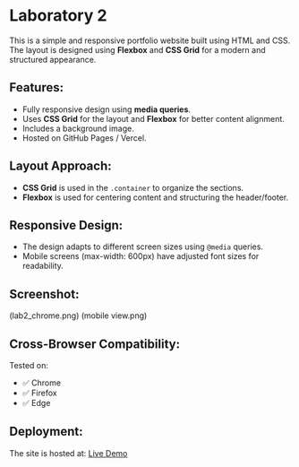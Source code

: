 # Laboratory 2

This is a simple and responsive portfolio website built using HTML and CSS. The layout is designed using **Flexbox** and **CSS Grid** for a modern and structured appearance.

## Features:
- Fully responsive design using **media queries**.
- Uses **CSS Grid** for the layout and **Flexbox** for better content alignment.
- Includes a background image.
- Hosted on GitHub Pages / Vercel.

## Layout Approach:
- **CSS Grid** is used in the `.container` to organize the sections.
- **Flexbox** is used for centering content and structuring the header/footer.

## Responsive Design:
- The design adapts to different screen sizes using `@media` queries.
- Mobile screens (max-width: 600px) have adjusted font sizes for readability.

## Screenshot:
(lab2_chrome.png)
(mobile view.png)

## Cross-Browser Compatibility:
Tested on:
- ✅ Chrome
- ✅ Firefox
- ✅ Edge

## Deployment:
The site is hosted at: [Live Demo](https://your-username.github.io/portfolio-website/)
